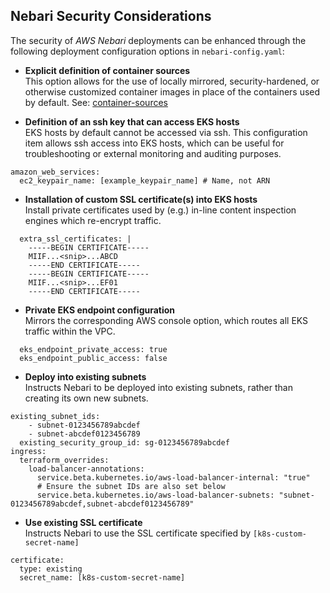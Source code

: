 ## Nebari Security Considerations

The security of _AWS Nebari_ deployments can be enhanced through the following deployment configuration options in `nebari-config.yaml`:

- **Explicit definition of container sources**  
  This option allows for the use of locally mirrored, security-hardened, or otherwise customized container images in place of the containers used by default.
  See: [container-sources](container-sources-2024-09-1.md)

- **Definition of an ssh key that can access EKS hosts**  
  EKS hosts by default cannot be accessed via ssh. This configuration item allows ssh access into EKS hosts, which can be useful for troubleshooting or external monitoring and auditing purposes.

```
amazon_web_services:
  ec2_keypair_name: [example_keypair_name] # Name, not ARN
```

- **Installation of custom SSL certificate(s) into EKS hosts**  
  Install private certificates used by (e.g.) in-line content inspection engines which re-encrypt traffic.

```
  extra_ssl_certificates: |
    -----BEGIN CERTIFICATE-----
    MIIF...<snip>...ABCD
    -----END CERTIFICATE-----
    -----BEGIN CERTIFICATE-----
    MIIF...<snip>...EF01
    -----END CERTIFICATE-----
```

- **Private EKS endpoint configuration**  
  Mirrors the corresponding AWS console option, which routes all EKS traffic within the VPC.

```
  eks_endpoint_private_access: true
  eks_endpoint_public_access: false
```

- **Deploy into existing subnets**  
  Instructs Nebari to be deployed into existing subnets, rather than creating its own new subnets.

```
existing_subnet_ids:
    - subnet-0123456789abcdef
    - subnet-abcdef0123456789
  existing_security_group_id: sg-0123456789abcdef
ingress:
  terraform_overrides:
    load-balancer-annotations:
      service.beta.kubernetes.io/aws-load-balancer-internal: "true"
      # Ensure the subnet IDs are also set below
      service.beta.kubernetes.io/aws-load-balancer-subnets: "subnet-0123456789abcdef,subnet-abcdef0123456789"
```

- **Use existing SSL certificate**  
  Instructs Nebari to use the SSL certificate specified by `[k8s-custom-secret-name]`

```
certificate:
  type: existing
  secret_name: [k8s-custom-secret-name]
```
